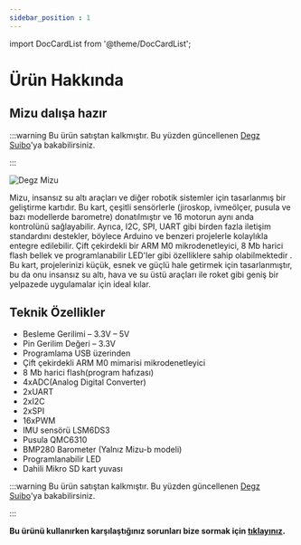 ```yaml
---
sidebar_position : 1
---
```




import DocCardList from '@theme/DocCardList';
    
# Ürün Hakkında

## Mizu dalışa hazır


:::warning
Bu ürün satıştan kalkmıştır. Bu yüzden güncellenen [Degz Suibo](/elektronik-kartlar/Kontrol-Kartları/suibo-rp2040/)'ya bakabilirsiniz.  

:::

![Degz Mizu](./image/DegzMizuRp2040KontrolKarti1.jpg)

Mizu, insansız su altı araçları ve diğer robotik sistemler için tasarlanmış bir geliştirme kartıdır. Bu kart, çeşitli sensörlerle (jiroskop, ivmeölçer, pusula ve bazı modellerde barometre) donatılmıştır ve 16 motorun aynı anda kontrolünü sağlayabilir. Ayrıca, I2C, SPI, UART gibi birden fazla iletişim standardını destekler, böylece Arduino ve benzeri projelerle kolaylıkla entegre edilebilir. Çift çekirdekli bir ARM M0 mikrodenetleyici, 8 Mb harici flash bellek ve programlanabilir LED'ler gibi özelliklere sahip olabilmektedir . Bu kart, projelerinizi küçük, esnek ve güçlü hale getirmek için tasarlanmıştır, bu da onu insansız su altı, hava ve su üstü araçları ile roket gibi geniş bir yelpazede uygulamalar için ideal kılar.




## Teknik Özellikler

- Besleme Gerilimi – 3.3V – 5V
- Pin Gerilim Değeri – 3.3V
- Programlama USB üzerinden
- Çift çekirdekli ARM M0 mimarisi mikrodenetleyici
- 8 Mb harici flash(program hafızası)
- 4xADC(Analog Digital Converter)
- 2xUART
- 2xI2C
- 2xSPI
- 16xPWM
- IMU sensörü LSM6DS3 
- Pusula QMC6310
- BMP280 Barometer (Yalnız Mizu-b modeli)
- Programlanabilir LED
- Dahili Mikro SD kart yuvası


:::warning
Bu ürün satıştan kalkmıştır. Bu yüzden güncellenen [Degz Suibo](/elektronik-kartlar/Kontrol-Kartları/suibo-rp2040/)'ya bakabilirsiniz.  

:::

**Bu ürünü kullanırken karşılaştığınız  sorunları  bize sormak için  [tıklayınız](https://forum.degzrobotics.com/).**  
<DocCardList />